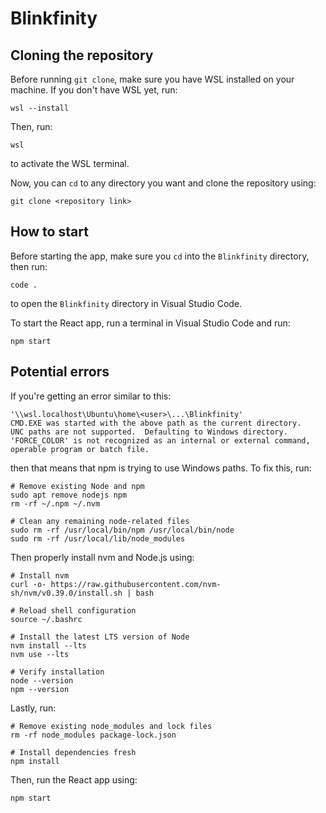 # **Blinkfinity**

## Cloning the repository
Before running `git clone`, make sure you have WSL installed on your machine. If you don't have WSL yet, run:
```
wsl --install
```

Then, run:
```
wsl
```
to activate the WSL terminal.

Now, you can `cd` to any directory you want and clone the repository using:
```
git clone <repository link>
```

## How to start
Before starting the app, make sure you `cd` into the `Blinkfinity` directory, then run:
```
code .
```
to open the `Blinkfinity` directory in Visual Studio Code.

To start the React app, run a terminal in Visual Studio Code and run:
```
npm start
```

## Potential errors
If you're getting an error similar to this:
```
'\\wsl.localhost\Ubuntu\home\<user>\...\Blinkfinity'
CMD.EXE was started with the above path as the current directory.
UNC paths are not supported.  Defaulting to Windows directory.
'FORCE_COLOR' is not recognized as an internal or external command,
operable program or batch file.
```
then that means that npm is trying to use Windows paths. To fix this, run:
```
# Remove existing Node and npm
sudo apt remove nodejs npm
rm -rf ~/.npm ~/.nvm

# Clean any remaining node-related files
sudo rm -rf /usr/local/bin/npm /usr/local/bin/node
sudo rm -rf /usr/local/lib/node_modules
```

Then properly install nvm and Node.js using:
```
# Install nvm
curl -o- https://raw.githubusercontent.com/nvm-sh/nvm/v0.39.0/install.sh | bash

# Reload shell configuration
source ~/.bashrc

# Install the latest LTS version of Node
nvm install --lts
nvm use --lts

# Verify installation
node --version
npm --version
```

Lastly, run:
```
# Remove existing node_modules and lock files
rm -rf node_modules package-lock.json

# Install dependencies fresh
npm install
```

Then, run the React app using:
```
npm start
```